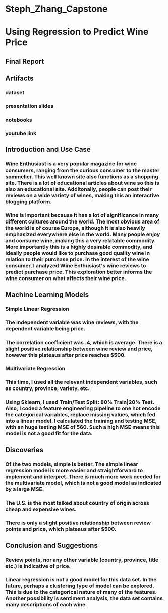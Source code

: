 # Steph_Zhang_Capstone
# Using Regression to Predict Wine Price
## Final Report
## Artifacts
### dataset
### presentation slides
### notebooks
### youtube link
## Introduction and Use Case
### Wine Enthusiast is a very popular magazine for wine consumers, ranging from the curious consumer to the master sommelier. This well known site also functions as a shopping site. There is a lot of educational articles about wine so this is also an educational site. Additonally, people can post their reviews on a wide variety of wines, making this an interactive blogging platform.
### Wine is important because it has a lot of significance in many different cultures around the world. The most obvious area of the world is of course Europe, although it is also heavily emphasized everywhere else in the world. Many people enjoy and consume wine, making this a very relatable commodity. More importantly this is a highly desirable commodity, and ideally people would like to purchase good quality wine in relation to their purchase price. In the interest of the wine consumer, I analyzed Wine Enthusiast's wine reviews to predict purchase price. This exploration better informs the wine consumer on what affects their wine price. 
## Machine Learning Models
### Simple Linear Regression
### The independent variable was wine reviews, with the dependent variable being price. 
### The correlation coefficient was .4, which is average. There is a slight positive relationship between wine review and price, however this plateaus after price reaches $500. 
### Multivariate Regression
### This time, I used all the relevant independent variables, such as country, province, variety, etc. 
### Using Sklearn, I used Train/Test Split: 80% Train|20% Test. Also, I coded a feature engineering pipeline to one hot encode the categorical variables, replace missing values, which fed into a linear model. I calculated the training and testing MSE, with an huge testing MSE of 560. Such a high MSE means this model is not a good fit for the data. 
## Discoveries
### Of the two models, simple is better. The simple linear regression model is more easier and straightforward to implement and interpret. There is much more work needed for the multivariate model, which is not a good model as indicated by a large MSE. 
### The U.S. is the most talked about country of origin across cheap and expensive wines. 
### There is only a slight positive relationship between review points and price, which plateaus after $500. 
## Conclusion and Suggestions
### Review points, nor any other variable (country, province, title etc.) is indicative of price.
### Linear regression is not a good model for this data set. In the future, perhaps a clustering type of model can be explored. This is due to the categorical nature of many of the features. Another possibility is sentiment analysis, the data set contains many descriptions of each wine. 
